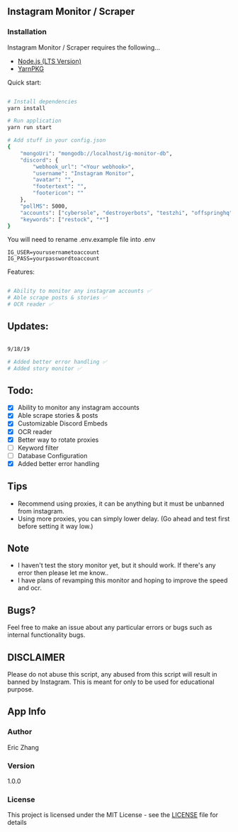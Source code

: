## Instagram Monitor / Scraper

### Installation

Instagram Monitor / Scraper requires the following...

- [Node.js (LTS Version)](http://nodejs.org/)
- [YarnPKG](https://yarnpkg.com/lang/en/docs/install/#windows-stable)

Quick start:

```bash

# Install dependencies
yarn install

# Run application
yarn run start

# Add stuff in your config.json
{
    "mongoUri": "mongodb://localhost/ig-monitor-db",
    "discord": {
        "webhook_url": "<Your webhook>",
        "username": "Instagram Monitor",
        "avatar": "",
        "footertext": "",
        "footericon": ""
    },
    "pollMS": 5000,
    "accounts": ["cybersole", "destroyerbots", "testzhi", "offspringhq", "cncpts"],
    "keywords": ["restock", "*"]
}

```

You will need to rename .env.example file into .env

```
IG_USER=yourusernametoaccount
IG_PASS=yourpasswordtoaccount
```

Features:

```bash

# Ability to monitor any instagram accounts ✅
# Able scrape posts & stories ✅
# OCR reader ✅

```

## Updates:

```bash

9/18/19

# Added better error handling ✅
# Added story monitor ✅

```

## Todo:

- [x] Ability to monitor any instagram accounts
- [x] Able scrape stories & posts
- [x] Customizable Discord Embeds
- [x] OCR reader
- [x] Better way to rotate proxies
- [ ] Keyword filter
- [ ] Database Configuration
- [x] Added better error handling

## Tips

- Recommend using proxies, it can be anything but it must be unbanned from instagram.
- Using more proxies, you can simply lower delay. (Go ahead and test first before setting it way low.)

## Note

- I haven't test the story monitor yet, but it should work. If there's any error then please let me know..
- I have plans of revamping this monitor and hoping to improve the speed and ocr.

## Bugs?

Feel free to make an issue about any particular errors or bugs such as internal functionality bugs.

## DISCLAIMER

Please do not abuse this script, any abused from this script will result in banned by Instagram. This is meant for only to be used for educational purpose.

## App Info

### Author

Eric Zhang

### Version

1.0.0

### License

This project is licensed under the MIT License - see the [LICENSE](LICENSE) file for details

